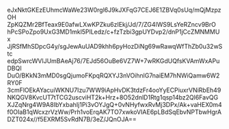 eJxNktGKEzEUhmcWaWe23W0rgl6J9kJXFqG7CEJ6E1ZBVq0sUq/mQjMzpzOH
ZpKQZMr2BfTeax9E0afwLXwKPZku6zIEkj/Jd/7/ZG4lWS9LsYeRZncv9BrO
hPcSPoZpo9UxG3MD1mkl5PlLedz/c+fzTzbi3gpUYDvp2/dnP1jCcZMNMMUx
JjRSfMhSDpcG4y/sgJewAuUAD9khh6pyHozDiNg69wRawqWfThZb0u32wStc
edpSwrcWVlJUmBAeAj76/7EJd56OuBe6VZ7W+7wRKGdUQfsKVAmWxAPuDBQI
DuO/BKkN3mMD0sgQjumoFKpqRQXYJ3nVOihnlG7naiEM7hNWiQamw6W2RY0F
3cmFlOEkAYacuiWKNU7Izu7WW9iApHvDK3tdzFr4ooYyECPiuxrVNiRbEh49
NKQGV8KvcUT7tTCG2uscviHT2k+Hrz+8O52dnlD1Rtg1qsp14bz2Ql6FavQG
XJZqNrg4W9A8IbYxbahIj1Pi3vOYJgQ+0vNHyfwxRvMj3DPx/Ak+vaHEX0m4
f0OIaB1qWcxzrVzWw/Prh1voErqAK7TO7xwkoVIAE6pLBdSqEbvNPTbwHgrA
DZT024x//f5EXRM5SvRdN7B/3eZ/JQnOJA==
